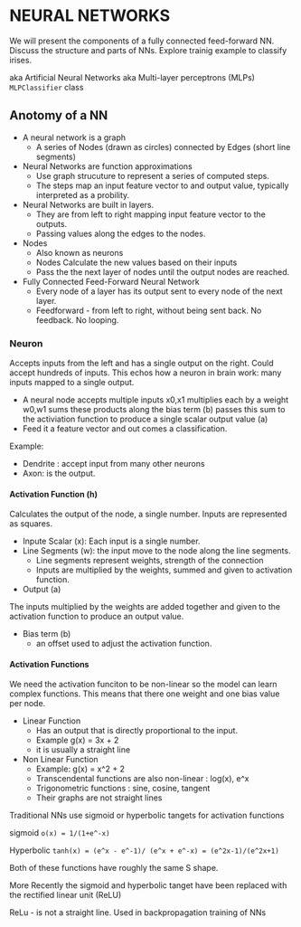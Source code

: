 # NEURAL NETWORKS

We will present the components of a fully connected feed-forward NN. Discuss the structure and parts of NNs. Explore trainig example to classify irises.

aka Artificial Neural Networks
aka Multi-layer perceptrons (MLPs) `MLPClassifier` class

## Anotomy of a NN

- A neural network is a graph
  - A series of Nodes (drawn as circles) connected by Edges (short line segments)
- Neural Networks are function approximations
  - Use graph strucuture to represent a series of computed steps.
  - The steps map an input feature vector to and output value, typically interpreted as a probility.
- Neural Networks are built in layers.
  - They are from left to right mapping input feature vector to the outputs. 
  - Passing values along the edges to the nodes.
- Nodes
  - Also known as neurons
  - Nodes Calculate the new values based on their inputs
  - Pass the the next layer of nodes until the output nodes are reached.
- Fully Connected Feed-Forward Neural Network
  - Every node of a layer has its output sent to every node of the next layer.
  - Feedforward - from left to right, without being sent back. No feedback. No looping.

### Neuron

Accepts inputs from the left and has a single output on the right. Could accept hundreds of inputs.
This echos how a neuron in brain work: many inputs mapped to a single output.

* A neural node accepts multiple inputs x0,x1 multiplies each by a weight w0,w1 sums these products along the bias term (b) passes this sum to the activiation function to produce a single scalar output value (a)
* Feed it a feature vector and out comes a classification.

Example:
  - Dendrite : accept input from many other neurons
  - Axon: is the output.

#### Activation Function (h)

Calculates the output of the node, a single number.
Inputs are represented as squares.

- Inpute Scalar (x): Each input is a single number.
- Line Segments (w): the input move to the node along the line segments. 
  - Line segments represent weights, strength of the connection
  - Inputs are multiplied by the weights, summed and given to activation function.
- Output (a)

The inputs multiplied by the weights are added together and given to the activation function to produce an output value.

- Bias term (b)
  - an offset used to adjust the activation function.

#### Activation Functions

We need the activation funciton to be non-linear so the model can learn complex functions. This means that there one weight and one bias value per node.

- Linear Function
  - Has an output that is directly proportional to the input.
  - Example g(x) = 3x + 2
  - it is usually a straight line
- Non Linear Function
  - Example: g(x) = x^2 + 2
  -  Transcendental functions are also non-linear : log(x), e^x
  - Trigonometric functions : sine, cosine, tangent
  - Their graphs are not straight lines

Traditional NNs use sigmoid or hyperbolic tangets for activation functions

sigmoid
`o(x) = 1/(1+e^-x)`

Hyperbolic
`tanh(x) = (e^x - e^-1)/ (e^x + e^-x) = (e^2x-1)/(e^2x+1)`

Both of these functions have roughly the same S shape.

More Recently the sigmoid and hyperbolic tanget have been replaced with the rectified linear unit (ReLU)

ReLu - is not a straight line. Used in backpropagation training of NNs

